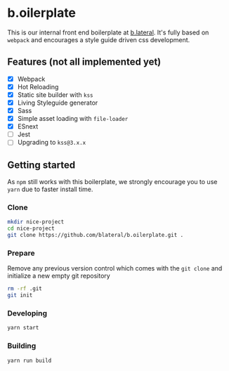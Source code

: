 # b.oilerplate
This is our internal front end boilerplate at [b.lateral](https://blateral.com). It's fully based on `webpack` and encourages a style guide driven css development.

## Features (not all implemented yet)
- [x] Webpack
- [x] Hot Reloading
- [x] Static site builder with `kss`
- [x] Living Styleguide generator
- [x] Sass
- [x] Simple asset loading with `file-loader`
- [x] ESnext
- [ ] Jest
- [ ] Upgrading to `kss@3.x.x`

## Getting started

As `npm` still works with this boilerplate, we strongly encourage you to use `yarn` due to faster install time.

### Clone
```bash
mkdir nice-project
cd nice-project
git clone https://github.com/blateral/b.oilerplate.git .
```

### Prepare
Remove any previous version control which comes with the `git clone` and initialize a new empty git repository

```bash
rm -rf .git
git init
```

### Developing
```bash
yarn start
```

### Building
```bash
yarn run build
```



